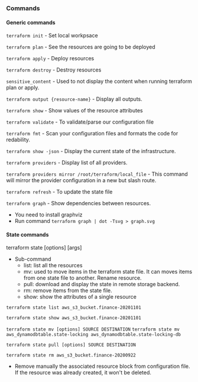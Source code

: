 ### Commands

#### Generic commands

```terraform init``` - Set local workpsace

```terraform plan``` - See the resources are going to be deployed

```terraform apply``` - Deploy resources

```terraform destroy``` - Destroy resources

```sensitive_content``` - Used to not display the content when running terraform plan or apply.

```terraform output {resource-name}``` - Display all outputs.

```terraform show``` - Show values of the resource attributes

```terraform validate``` - To validate/parse our configuration file

```terraform fmt``` - Scan your configuration files and formats the code for redability.

```terraform show -json``` - Display the current state of the infrastructure.

```terraform providers``` - Display list of all providers.

```terraform providers mirror /root/terraform/local_file``` - This command will mirror the provider configuration in a new but slash route.

```terraform refresh``` - To update the state file

```terraform graph``` - Show dependencies between resources.
- You need to install graphviz
- Run command ```terraform graph | dot -Tsvg > graph.svg``` 

#### State commands

terraform state <subcommand> [options] [args]
- Sub-command
    - list: list all the resources
    - mv: used to move items in the terraform state file. It can moves items from one state file to another. Rename resource.
    - pull: download and display the state in remote storage backend.
    - rm: remove items from the state file.
    - show: show the attributes of a single resource

```terraform state list aws_s3_bucket.finance-20201101```

```terraform state show aws_s3_bucket.finance-20201101```

```terraform state mv [options] SOURCE DESTINATION```
```terraform state mv aws_dynamodbtable.state-locking aws_dynamodbtable.state-locking-db```


```terraform state pull [options] SOURCE DESTINATION```

```terraform state rm aws_s3_bucket.finance-20200922```
- Remove manually the associated resource block from configuration file. If the resource was already created, it won't be deleted.